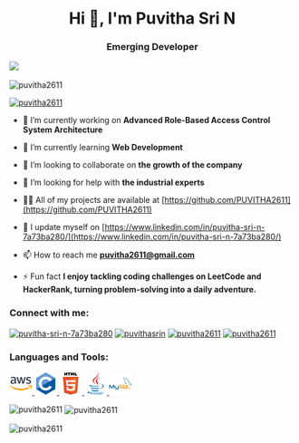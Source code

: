 <h1 align="center">Hi 👋, I'm Puvitha Sri N</h1>
<h3 align="center">Emerging Developer</h3>
<img src="https://www.canva.com/design/DAGNbqnS71A/IIvsdAJM8r64pHH5xdJnGw/watch?utm_content=DAGNbqnS71A&utm_campaign=designshare&utm_medium=link&utm_source=editor">

<p align="left"> <img src="https://komarev.com/ghpvc/?username=puvitha2611&label=Profile%20views&color=0e75b6&style=flat" alt="puvitha2611" /> </p>

<p align="left"> <a href="https://github.com/ryo-ma/github-profile-trophy"><img src="https://github-profile-trophy.vercel.app/?username=puvitha2611" alt="puvitha2611" /></a> </p>

- 🔭 I’m currently working on **Advanced Role-Based Access Control System Architecture**

- 🌱 I’m currently learning **Web Development**

- 👯 I’m looking to collaborate on **the growth of the company**

- 🤝 I’m looking for help with **the industrial experts**

- 👨‍💻 All of my projects are available at [https://github.com/PUVITHA2611](https://github.com/PUVITHA2611)

- 📝 I update myself on [https://www.linkedin.com/in/puvitha-sri-n-7a73ba280/](https://www.linkedin.com/in/puvitha-sri-n-7a73ba280/)

- 📫 How to reach me **puvitha2611@gmail.com**

- ⚡ Fun fact **I enjoy tackling coding challenges on LeetCode and HackerRank, turning problem-solving into a daily adventure.**

<h3 align="left">Connect with me:</h3>
<p align="left">
<a href="https://linkedin.com/in/puvitha-sri-n-7a73ba280" target="blank"><img align="center" src="https://raw.githubusercontent.com/rahuldkjain/github-profile-readme-generator/master/src/images/icons/Social/linked-in-alt.svg" alt="puvitha-sri-n-7a73ba280" height="30" width="40" /></a>
<a href="https://instagram.com/puvithasrin" target="blank"><img align="center" src="https://raw.githubusercontent.com/rahuldkjain/github-profile-readme-generator/master/src/images/icons/Social/instagram.svg" alt="puvithasrin" height="30" width="40" /></a>
<a href="https://www.leetcode.com/puvitha2611" target="blank"><img align="center" src="https://raw.githubusercontent.com/rahuldkjain/github-profile-readme-generator/master/src/images/icons/Social/leet-code.svg" alt="puvitha2611" height="30" width="40" /></a>
<a href="https://www.hackerearth.com/puvitha2611" target="blank"><img align="center" src="https://raw.githubusercontent.com/rahuldkjain/github-profile-readme-generator/master/src/images/icons/Social/hackerearth.svg" alt="puvitha2611" height="30" width="40" /></a>
</p>

<h3 align="left">Languages and Tools:</h3>
<p align="left"> <a href="https://aws.amazon.com" target="_blank" rel="noreferrer"> <img src="https://raw.githubusercontent.com/devicons/devicon/master/icons/amazonwebservices/amazonwebservices-original-wordmark.svg" alt="aws" width="40" height="40"/> </a> <a href="https://www.cprogramming.com/" target="_blank" rel="noreferrer"> <img src="https://raw.githubusercontent.com/devicons/devicon/master/icons/c/c-original.svg" alt="c" width="40" height="40"/> </a> <a href="https://www.w3.org/html/" target="_blank" rel="noreferrer"> <img src="https://raw.githubusercontent.com/devicons/devicon/master/icons/html5/html5-original-wordmark.svg" alt="html5" width="40" height="40"/> </a> <a href="https://www.java.com" target="_blank" rel="noreferrer"> <img src="https://raw.githubusercontent.com/devicons/devicon/master/icons/java/java-original.svg" alt="java" width="40" height="40"/> </a> <a href="https://www.mysql.com/" target="_blank" rel="noreferrer"> <img src="https://raw.githubusercontent.com/devicons/devicon/master/icons/mysql/mysql-original-wordmark.svg" alt="mysql" width="40" height="40"/> </a> </p>

<p><img align="left" src="https://github-readme-stats.vercel.app/api/top-langs?username=puvitha2611&show_icons=true&locale=en&layout=compact" alt="puvitha2611" /></p>

<p>&nbsp;<img align="center" src="https://github-readme-stats.vercel.app/api?username=puvitha2611&show_icons=true&locale=en" alt="puvitha2611" /></p>

<p><img align="center" src="https://github-readme-streak-stats.herokuapp.com/?user=puvitha2611&" alt="puvitha2611" /></p>

